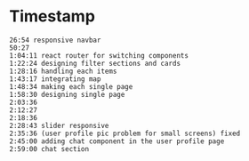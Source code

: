 # Timestamp

    26:54 responsive navbar
    50:27
    1:04:11 react router for switching components
    1:22:24 designing filter sections and cards
    1:28:16 handling each items
    1:43:17 integrating map
    1:48:34 making each single page
    1:58:30 designing single page
    2:03:36
    2:12:27
    2:18:36
    2:28:43 slider responsive
    2:35:36 (user profile pic problem for small screens) fixed
    2:45:00 adding chat component in the user profile page
    2:59:00 chat section